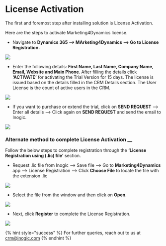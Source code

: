 # License Activation

The first and foremost step after installing solution is License Activation.

Here are the steps to activate Marketing4Dynamics license.

* Navigate to **Dynamics 365 --> MArketing4Dynamics --> Go to License Registration.**

![](<../../.gitbook/assets/Lic\_1 (4).png>)

* Enter the following details: **First Name, Last Name, Company Name, Email, Website and Main Phone**. After filling the details click **‘ACTIVATE’** for activating the Trial Version for 15 days. The license is issued based on the details filled in the CRM Details section. The User License is the count of active users in the CRM.

![](../../.gitbook/assets/Lic\_2.png)

* If you want to purchase or extend the trial, click on **SEND REQUEST** --> Enter all details --> Click again on **SEND REQUEST** and send the email to Inogic.

![](<../../.gitbook/assets/Lic\_3 (8).png>)

### Alternate method to complete License Activation __&#x20;

Follow the below steps to complete registration through the **‘License Registration using (.lic) file’** section.

* Request .lic file from Inogic --> Save file --> Go to **Marketing4Dynamics** app --> License Registration --> Click **Choose File** to locate the file with the extension .lic

![](<../../.gitbook/assets/Lic\_4 (2).png>)

* Select the file from the window and then click on **Open**.

![](<../../.gitbook/assets/Lic\_5 (10).png>)

* Next, click **Register** to complete the License Registration.

![](<../../.gitbook/assets/Lic\_6 (6).png>)

{% hint style="success" %}
For further queries, reach out to us at [crm@inogic.com](mailto:crm@inogic.com)
{% endhint %}



